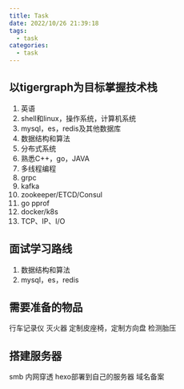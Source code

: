 ```yaml
---
title: Task
date: 2022/10/26 21:39:18
tags:
  - task
categories:
  - task
---
```



## 以tigergraph为目标掌握技术栈
1. 英语
2. shell和linux，操作系统，计算机系统
3. mysql，es，redis及其他数据库
4. 数据结构和算法
5. 分布式系统
6. 熟悉C++，go，JAVA
7. 多线程编程
8. grpc
9. kafka
10. zookeeper/ETCD/Consul
11. go pprof
12. docker/k8s
13. TCP、IP、I/O

## 面试学习路线
1. 数据结构和算法
2. mysql，es，redis


## 需要准备的物品
行车记录仪
灭火器
定制皮座椅，定制方向盘
检测胎压


## 搭建服务器
smb
内网穿透
hexo部署到自己的服务器
域名备案